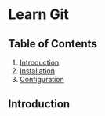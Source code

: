 # Learn Git

## Table of Contents

1. [Introduction](#introduction)
2. [Installation](#installation)
3. [Configuration](#configuration)

## Introduction
